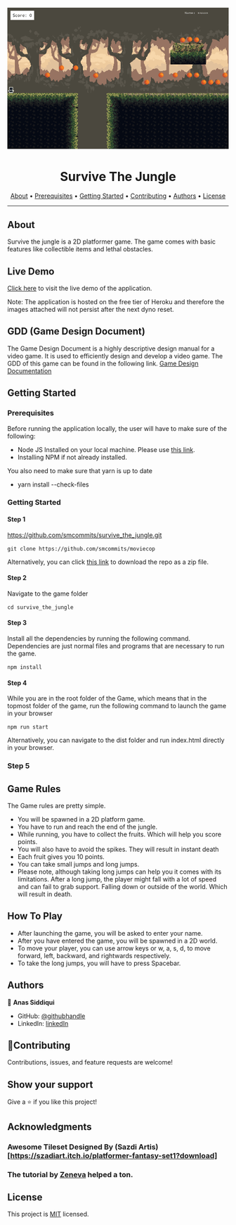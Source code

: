 <h1 align="center">
  <br>
  <a href="https://github.com/smcommits/moviecop/archive/develop.zip"><img src="./assets/screen.gif"></a>
</h1>

<h1 align="center">Survive The Jungle</h1>

<p align="center">
  <a href="#about">About</a> •
  <a href="#prerequisites">Prerequisites</a> •
  <a href="#getting-started">Getting Started</a> •
  <a href="#contributing">Contributing</a> •
  <a href="#authors">Authors</a> •
  <a href="#license">License</a>
</p>

---

## About
Survive the jungle is a 2D platformer game. The game comes with basic features like collectible items and lethal obstacles. 

## Live Demo
[Click here](https://dry-fortress-25033.herokuapp.com/) to visit the live demo of the application. 

Note: The application is hosted on the free tier of Heroku and therefore the images attached will not persist after the next dyno reset. 

## GDD (Game Design Document)

The Game Design Document is a highly descriptive design manual for a video game. It is used to efficiently design and develop a video game. The GDD of this game can be found in the following link. 
[Game Design Documentation](./docs/GDD.md)

## Getting Started

### Prerequisites

Before running the application locally, the user will have to make sure of the following:
- Node JS Installed on your local machine. Please use [this link](https://nodejs.org/en/).
- Installing NPM if not already installed.

You also need to make sure that yarn is up to date
- yarn install --check-files


### Getting Started

#### Step 1

https://github.com/smcommits/survive_the_jungle.git   
```
git clone https://github.com/smcommits/moviecop
```
       
Alternatively, you can click [this link](https://github.com/smcommits/survive_the_jungle/archive/develop.zip) to download the repo as a zip file.

#### Step 2

Navigate to the game folder
```
cd survive_the_jungle
```

#### Step 3

Install all the dependencies by running the following command. Dependencies are just normal files and programs that are necessary to run the game. 
```
npm install
```

#### Step 4
While you are in the root folder of the Game, which means that in the topmost folder of the game, run the following command to launch the game in your browser
```
npm run start
```

Alternatively, you can navigate to the dist folder and run index.html directly in your browser.
### Step 5

## Game Rules

The Game rules are pretty simple.
- You will be spawned in a 2D platform game. 
- You have to run and reach the end of the jungle. 
- While running, you have to collect the fruits. Which will help you score points. 
- You will also have to avoid the spikes. They will result in instant death
- Each fruit gives you 10 points. 
- You can take small jumps and long jumps. 
- Please note, although taking long jumps can help you it comes with its limitations. After a long jump, the player might fall with a lot of speed and
can fail to grab support. Falling down or outside of the world. Which will result in death. 


## How To Play

- After launching the game, you will be asked to enter your name. 
- After you have entered the game, you will be spawned in a 2D world. 
- To move your player, you can use arrow keys or w, a, s, d, to move forward, left, backward, and rightwards respectively. 
- To take the long jumps, you will have to press Spacebar. 

## Authors

👤 **Anas Siddiqui**
  - GitHub: [@githubhandle](https://github.com/smcommits)
  - LinkedIn: [linkedIn](https://linkedin.com/in/sm-anas)


## 🤝Contributing

Contributions, issues, and feature requests are welcome!

## Show your support

Give a ⭐️ if you like this project!

## Acknowledgments

### Awesome Tileset Designed By (Sazdi Artis)[https://szadiart.itch.io/platformer-fantasy-set1?download]
### The tutorial by [Zeneva](https://phasertutorials.com/creating-a-phaser-3-template-part-1/) helped a ton. 

## License

This project is [MIT](./LICENSE) licensed.







